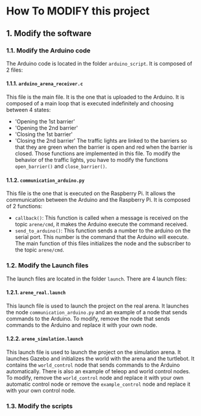 # How To MODIFY this project
## 1. Modify the software
### 1.1. Modify the Arduino code
The Arduino code is located in the folder `arduino_script`. It is composed of 2 files:
#### 1.1.1. `arduino_arena_receiver.c`
This file is the main file. It is the one that is uploaded to the Arduino.
It is composed of a main loop that is executed indefinitely and choosing between 4 states:
- 'Opening the 1st barrier'
- 'Opening the 2nd barrier'
- 'Closing the 1st barrier'
- 'Closing the 2nd barrier'
The traffic lights are linked to the barriers so that they are green when the barrier is open and red when the barrier is closed. Those functions are implemented in this file. To modify the behavior of the traffic lights, you have to modify the functions `open_barrier()` and `close_barrier()`.
#### 1.1.2. `communication_arduino.py`
This file is the one that is executed on the Raspberry Pi. It allows the communication between the Arduino and the Raspberry Pi. It is composed of 2 functions:
- `callback()`: This function is called when a message is received on the topic `arene/cmd`, it makes the Arduino execute the command received.
- `send_to_arduino()`: This function sends a number to the arduino on the serial port. This number is the command that the Arduino will execute.
The main function of this files initializes the node and the subscriber to the topic `arene/cmd`.
### 1.2. Modify the Launch files
The launch files are located in the folder `launch`. There are 4 launch files:
#### 1.2.1. `arene_real.launch`
This launch file is used to launch the project on the real arena. It launches the node `communication_arduino.py` and an example of a node that sends commands to the Arduino.
To modify, remove the node that sends commands to the Arduino and replace it with your own node.
#### 1.2.2. `arene_simulation.launch`
This launch file is used to launch the project on the simulation arena. It launches Gazebo and initializes the world with the arena and the turtlebot. It contains the `world_control` node that sends commands to the Arduino automatically. There is also an example of teleop and world control nodes.
To modify, remove the `world_control` node and replace it with your own automatic control node or remove the `example_control` node and replace it with your own control node.

### 1.3. Modify the scripts